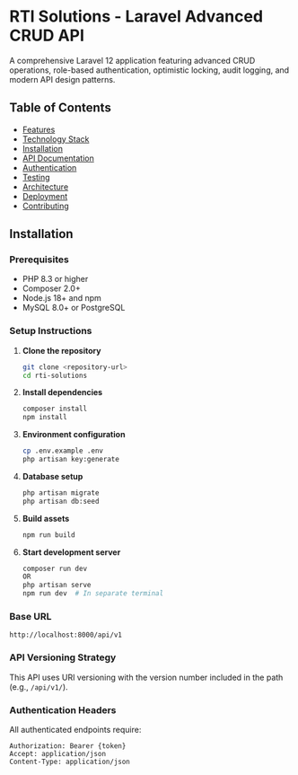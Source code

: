 # RTI Solutions - Laravel Advanced CRUD API

A comprehensive Laravel 12 application featuring advanced CRUD operations, role-based authentication, optimistic locking, audit logging, and modern API design patterns.

## Table of Contents

- [Features](#features)
- [Technology Stack](#technology-stack)
- [Installation](#installation)
- [API Documentation](#api-documentation)
- [Authentication](#authentication)
- [Testing](#testing)
- [Architecture](#architecture)
- [Deployment](#deployment)
- [Contributing](#contributing)

## Installation

### Prerequisites
- PHP 8.3 or higher
- Composer 2.0+
- Node.js 18+ and npm
- MySQL 8.0+ or PostgreSQL

### Setup Instructions

1. **Clone the repository**
   ```bash
   git clone <repository-url>
   cd rti-solutions
   ```

2. **Install dependencies**
   ```bash
   composer install
   npm install
   ```

3. **Environment configuration**
   ```bash
   cp .env.example .env
   php artisan key:generate
   ```

4. **Database setup**
   ```bash
   php artisan migrate
   php artisan db:seed
   ```

5. **Build assets**
   ```bash
   npm run build
   ```

6. **Start development server**
   ```bash
   composer run dev 
   OR 
   php artisan serve
   npm run dev  # In separate terminal
   ```

### Base URL
```
http://localhost:8000/api/v1
```

### API Versioning Strategy
This API uses URI versioning with the version number included in the path (e.g., `/api/v1/`).

### Authentication Headers
All authenticated endpoints require:
```
Authorization: Bearer {token}
Accept: application/json
Content-Type: application/json
```
